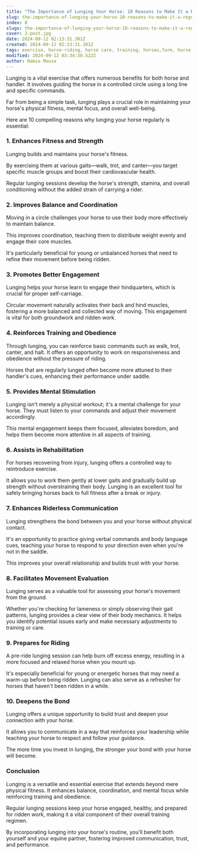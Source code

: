 ```yaml
---
title: "The Importance of Lunging Your Horse: 10 Reasons to Make It a Regular Practice"
slug: the-importance-of-lunging-your-horse-10-reasons-to-make-it-a-regular-practice
index: 8
slugx: the-importance-of-lunging-your-horse-10-reasons-to-make-it-a-regular-practice
cover: 2-post.jpg
date: 2024-09-12 02:13:31.301Z
created: 2024-09-12 02:13:31.301Z
tags: exercise, horse-riding, horse care, training, horses,farm, horse owners
modified: 2024-09-12 03:34:30.522Z
author: Hamza Mousa
---
```


Lunging is a vital exercise that offers numerous benefits for both horse and handler. It involves guiding the horse in a controlled circle using a long line and specific commands. 



Far from being a simple task, lunging plays a crucial role in maintaining your horse's physical fitness, mental focus, and overall well-being. 



Here are 10 compelling reasons why lunging your horse regularly is essential:

### **1. Enhances Fitness and Strength**

Lunging builds and maintains your horse's fitness.  
By exercising them at various gaits—walk, trot, and canter—you target specific muscle groups and boost their cardiovascular health. 



Regular lunging sessions develop the horse's strength, stamina, and overall conditioning without the added strain of carrying a rider.

### **2. Improves Balance and Coordination**

Moving in a circle challenges your horse to use their body more effectively to maintain balance.

  
This improves coordination, teaching them to distribute weight evenly and engage their core muscles. 



It's particularly beneficial for young or unbalanced horses that need to refine their movement before being ridden.

### **3. Promotes Better Engagement**

Lunging helps your horse learn to engage their hindquarters, which is crucial for proper self-carriage.

  
Circular movement naturally activates their back and hind muscles, fostering a more balanced and collected way of moving. This engagement is vital for both groundwork and ridden work.

### **4. Reinforces Training and Obedience**

Through lunging, you can reinforce basic commands such as walk, trot, canter, and halt. It offers an opportunity to work on responsiveness and obedience without the pressure of riding.

  
Horses that are regularly lunged often become more attuned to their handler's cues, enhancing their performance under saddle.

### **5. Provides Mental Stimulation**

Lunging isn't merely a physical workout; it's a mental challenge for your horse. They must listen to your commands and adjust their movement accordingly.



This mental engagement keeps them focused, alleviates boredom, and helps them become more attentive in all aspects of training.

### **6. Assists in Rehabilitation**

For horses recovering from injury, lunging offers a controlled way to reintroduce exercise.

  
It allows you to work them gently at lower gaits and gradually build up strength without overstraining their body. Lunging is an excellent tool for safely bringing horses back to full fitness after a break or injury.

### **7. Enhances Riderless Communication**

Lunging strengthens the bond between you and your horse without physical contact. 



It's an opportunity to practice giving verbal commands and body language cues, teaching your horse to respond to your direction even when you're not in the saddle. 



This improves your overall relationship and builds trust with your horse.

### **8. Facilitates Movement Evaluation**

Lunging serves as a valuable tool for assessing your horse's movement from the ground.

  
Whether you're checking for lameness or simply observing their gait patterns, lunging provides a clear view of their body mechanics. It helps you identify potential issues early and make necessary adjustments to training or care.

### **9. Prepares for Riding**

A pre-ride lunging session can help burn off excess energy, resulting in a more focused and relaxed horse when you mount up.

  
It's especially beneficial for young or energetic horses that may need a warm-up before being ridden. Lunging can also serve as a refresher for horses that haven't been ridden in a while.

### **10. Deepens the Bond**

Lunging offers a unique opportunity to build trust and deepen your connection with your horse.

  
It allows you to communicate in a way that reinforces your leadership while teaching your horse to respect and follow your guidance.

  
The more time you invest in lunging, the stronger your bond with your horse will become.

### **Conclusion**

Lunging is a versatile and essential exercise that extends beyond mere physical fitness. It enhances balance, coordination, and mental focus while reinforcing training and obedience.

  
Regular lunging sessions keep your horse engaged, healthy, and prepared for ridden work, making it a vital component of their overall training regimen. 



By incorporating lunging into your horse's routine, you'll benefit both yourself and your equine partner, fostering improved communication, trust, and performance.